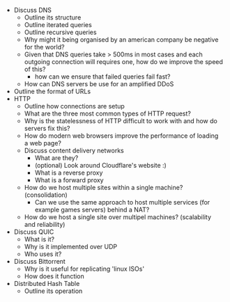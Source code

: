 - Discuss DNS
  - Outline its structure
  - Outline iterated queries
  - Outline recursive queries
  - Why might it being organised by an american company be negative for the world?
  - Given that DNS queries take > 500ms in most cases and each outgoing connection will requires one, how do we improve the speed of this?
    - how can we ensure that failed queries fail fast?
  - How can DNS servers be use for an amplified DDoS
- Outline the format of URLs
- HTTP
  - Outline how connections are setup
  - What are the three most common types of HTTP request?
  - Why is the statelessness of HTTP difficult to work with and how do servers fix this?
  - How do modern web browsers improve the performance of loading a web page?
  - Discuss content delivery networks
    - What are they?
    - (optional) Look around Cloudflare's website :)
    - What is a reverse proxy
    - What is a forward proxy
  - How do we host multiple sites within a single machine? (consolidation)
    - Can we use the same approach to host multiple services (for example games servers) behind a NAT?
  - How do we host a single site over multipel machines? (scalability and reliability)
- Discuss QUIC
  - What is it?
  - Why is it implemented over UDP
  - Who uses it?
- Discuss Bittorrent
  - Why is it useful for replicating 'linux ISOs'
  - How does it function
- Distributed Hash Table
  - Outline its operation

